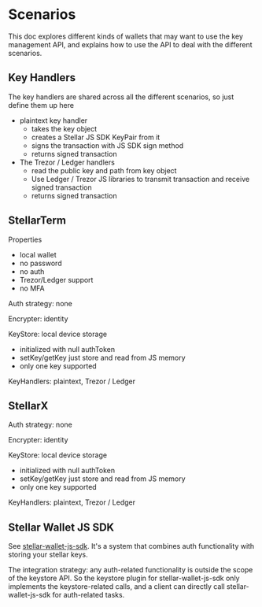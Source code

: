 # Scenarios

This doc explores different kinds of wallets that may want to use the key
management API, and explains how to use the API to deal with the different
scenarios.

## Key Handlers

The key handlers are shared across all the different scenarios, so just define them up here

- plaintext key handler
  - takes the key object
  - creates a Stellar JS SDK KeyPair from it
  - signs the transaction with JS SDK sign method
  - returns signed transaction
- The Trezor / Ledger handlers
  - read the public key and path from key object
  - Use Ledger / Trezor JS libraries to transmit transaction and receive signed transaction
  - returns signed transaction

## StellarTerm

Properties

- local wallet
- no password
- no auth
- Trezor/Ledger support
- no MFA

Auth strategy: none

Encrypter: identity

KeyStore: local device storage

- initialized with null authToken
- setKey/getKey just store and read from JS memory
- only one key supported

KeyHandlers: plaintext, Trezor / Ledger

## StellarX

Auth strategy: none

Encrypter: identity

KeyStore: local device storage

- initialized with null authToken
- setKey/getKey just store and read from JS memory
- only one key supported

KeyHandlers: plaintext, Trezor / Ledger

## Stellar Wallet JS SDK

See
[stellar-wallet-js-sdk](https://github.com/stellar/stellar-wallet-js-sdk).
It's a system that combines auth functionality with storing your stellar
keys.

The integration strategy: any auth-related functionality is outside the scope of the keystore API. So the keystore plugin for stellar-wallet-js-sdk only implements the keystore-related calls, and a client can directly call stellar-wallet-js-sdk for auth-related tasks.

